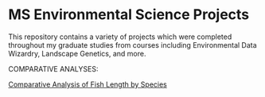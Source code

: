 # MS Environmental Science Projects

This repository contains a variety of projects which were completed throughout my graduate studies from courses including Environmental Data Wizardry, Landscape Genetics, and more. 

COMPARATIVE ANALYSES:

[Comparative Analysis of Fish Length by Species](https://github.com/pattybrown/MS-Environmental-Science-Projects/blob/main/Comparative-Analysis-of-Fish-Species-Length.md)
